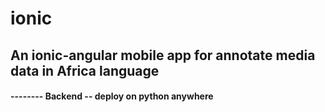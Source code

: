 # ionic

## An ionic-angular mobile app for annotate media data in Africa language 

####  -------- Backend -- deploy on python anywhere 
